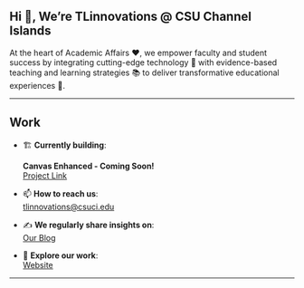 ## Hi 👋, We’re TLinnovations @ CSU Channel Islands
At the heart of Academic Affairs ❤️, we empower faculty and student success by integrating cutting-edge technology 🤖 with evidence-based teaching and learning strategies 📚 to deliver transformative educational experiences 🚀.

---

## Work

- 🏗 **Currently building**:

  **Canvas Enhanced - Coming Soon!**\
  [Project Link](https://github.com/TLinnovations/Canvas-Enhanced)

- 📫 **How to reach us**:\
  [tlinnovations@csuci.edu](mailto:tlinnovations@csuci.edu)

- ✍️ **We regularly share insights on**:\
  [Our Blog](https://tlinnovations.cikeys.com/)

- 💼 **Explore our work**:\
  [Website](https://www.csuci.edu/tli/)


---

